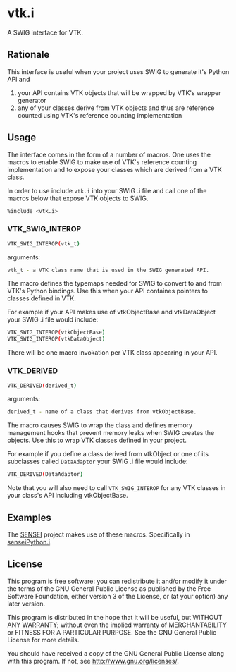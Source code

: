 # vtk.i
A SWIG interface for VTK.

## Rationale
This interface is useful when your project uses SWIG to generate it's Python API and
1. your API contains VTK objects that will be wrapped by VTK's wrapper generator
2. any of your classes derive from VTK objects and thus are reference counted using VTK's reference counting implementation

## Usage
The interface comes in the form of a number of macros. One uses the macros to enable SWIG to make use of VTK's reference counting implementation and to expose your classes which are derived from a VTK class.

In order to use include `vtk.i` into your SWIG .i file and call one of the macros below that expose VTK objects to SWIG.
```bash
%include <vtk.i>
```

### VTK_SWIG_INTEROP
```bash
VTK_SWIG_INTEROP(vtk_t)
```
arguments:
```bash
vtk_t - a VTK class name that is used in the SWIG generated API.
```
The macro defines the typemaps needed for SWIG to convert to and
from VTK's Python bindings. Use this when your API containes pointers
to classes defined in VTK.

For example if your API makes use of vtkObjectBase and vtkDataObject your SWIG .i file would include:
```bash
VTK_SWIG_INTEROP(vtkObjectBase)
VTK_SWIG_INTEROP(vtkDataObject)
```
There will be one macro invokation per VTK class appearing in your API.

###  VTK_DERIVED
```bash
VTK_DERIVED(derived_t)
```
arguments:
```bash
derived_t - name of a class that derives from vtkObjectBase.
```
The macro causes SWIG to wrap the class and defines memory management hooks
that prevent memory leaks when SWIG creates the objects. Use this to wrap
VTK classes defined in your project.

For example if you define a class derived from vtkObject or one of its subclasses called `DataAdaptor` your SWIG .i file would include:
```bash
VTK_DERIVED(DataAdaptor)
```
Note that you will also need to call `VTK_SWIG_INTEROP` for any VTK classes in your class's API including vtkObjectBase.

## Examples
The [SENSEI](https://gitlab.kitware.com/sensei/sensei) project makes use of these macros. Specifically in [senseiPython.i](https://gitlab.kitware.com/sensei/sensei/blob/master/python/senseiPython.i).

## License
This program is free software: you can redistribute it and/or modify
it under the terms of the GNU General Public License as published by
the Free Software Foundation, either version 3 of the License, or
(at your option) any later version.

This program is distributed in the hope that it will be useful,
but WITHOUT ANY WARRANTY; without even the implied warranty of
MERCHANTABILITY or FITNESS FOR A PARTICULAR PURPOSE.  See the
GNU General Public License for more details.

You should have received a copy of the GNU General Public License
along with this program.  If not, see <http://www.gnu.org/licenses/>.
